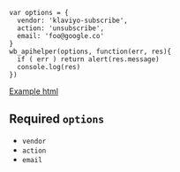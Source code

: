 ```
var options = {
  vendor: 'klaviyo-subscribe',
  action: 'unsubscribe',
  email: 'foo@google.co'
}
wb_apihelper(options, function(err, res){
  if ( err ) return alert(res.message)
  console.log(res)
})
```
[Example html](../example.html)
## Required `options`
* `vendor`
* `action`
* `email`
